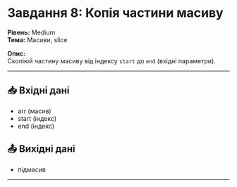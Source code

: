 # Завдання 8: Копія частини масиву
**Рівень:** Medium  
**Тема:** Масиви, slice  

**Опис:**  
Скопіюй частину масиву від індексу `start` до `end` (вхідні параметри).  

---
## 📥 Вхідні дані
- arr (масив)
- start (індекс)
- end (індекс)

## 📤 Вихідні дані
- підмасив

---